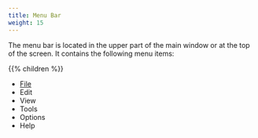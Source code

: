 ```yaml
---
title: Menu Bar
weight: 15
---
```


The menu bar is located in the upper part of the main window or at the top of the screen. It contains the following menu items:
 
 {{% children  %}}
 
  * [File](file)
  * Edit
  * View
  * Tools
  * Options
  * Help